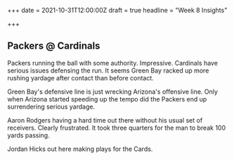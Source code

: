 +++
date = 2021-10-31T12:00:00Z
draft = true
headline = "Week 8 Insights"

+++
## Packers @ Cardinals

Packers running the ball with some authority. Impressive. Cardinals have serious issues defensing the run. It seems Green Bay racked up more rushing yardage after contact than before contact.

Green Bay's defensive line is just wrecking Arizona's offensive line. Only when Arizona started speeding up the tempo did the Packers end up surrendering serious yardage. 

Aaron Rodgers having a hard time out there without his usual set of receivers. Clearly frustrated. It took three quarters for the man to break 100 yards passing.

Jordan Hicks out here making plays for the Cards.